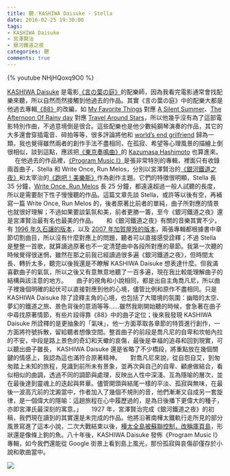 ```yaml
---
title: 聽／KASHIWA Daisuke - Stella
date: 2016-02-25 19:30:00
tags: 
- KASHIWA Daisuke
- 宮澤賢治
- 銀河鐵道之夜
categories: 聽
comments: true
---
```

{% youtube NHjHQoxq9O0 %}

[KASHIWA Daisuke](//www.kashiwadaisuke.com/
) 是電影[《言の葉の庭》](https://zh.wikipedia.org/zh-hant/言葉之庭
)的配樂師，因為我看完電影通常會找配樂來聽，所以自然而然接觸到他過去的作品。其實《言の葉の庭》中的配樂大都是他過去專輯[《88》](http://www.amazon.co.jp/88-KASHIWA-Daisuke/dp/B0055E73VU)的改編，如 [My Favorite Things](https://www.youtube.com/watch?v=d77PPwMMOGQ) 對應 [A Silent Summer](https://www.youtube.com/watch?v=StsPWMdtcZ4)、[The Afternoon Of Rainy day](https://www.youtube.com/watch?v=U5PBDs5dCuA) 對應 [Travel Around Stars](https://www.youtube.com/watch?v=amyQ5L-5rJQ)，所以他幾乎沒有為了這部電影特別作曲，不過意境倒是很合。<!--more-->這些配樂也是他少數純鋼琴演奏的作品，其它的大多還會穿插電音、碎拍等等，很多評論將他和 [world’s end grilfriend](https://zh.wikipedia.org/zh-hant/World's_end_girlfriend) 歸為一類，我也覺得雖然兩者的創作手法不盡相同，在孤寂、希望等心理風景的描繪上倒很相似，談到這點，應該把[《東京奏鳴曲》](https://zh.wikipedia.org/zh-hant/東京奏鳴曲)的 [Kazumasa Hashimoto](https://en.wikipedia.org/wiki/Kazumasa_Hashimoto) 也算進來。
　
在他過去的作品裡，[《Program Music I》](https://rateyourmusic.com/release/.../program_music_i/)是張非常特別的專輯，裡面只有收錄兩首曲子，Stella 和 Write Once, Run Melos，分別以宮澤賢治的[《銀河鐵道之夜》](https://zh.wikipedia.org/zh-hant/銀河鐵道之夜)和太宰治的[《跑吧！美樂斯》](https://zh.wikipedia.org/zh-hant/跑吧！美樂斯)作為創作主題。它們的特徵很明顯，Stella 長 35 分鐘，[Write Once, Run Melos](https://www.youtube.com/watch?v=Xyz389Htbdg) 長 25 分鐘，都遠遠超過一般人試聽的長度，所以是需要耐下性子慢慢聽的作品。這篇文章先談 Stella，或許等以後有空，再補寫一篇 Write Once, Run Melos 的，後者原著比前者的單純，曲子所對應的情景也就很好理解；不過如果要談氣氛和美，前者更勝一籌，至今《銀河鐵道之夜》還是宮澤賢治最有名也最美的作品。
　
和《銀河鐵道之夜》有關的音樂其實不少，有 [1996 年久石讓的版本](https://www.youtube.com/watch?v=Q6BX-IM_6es)，以及 [2007 年加賀屋玲的版本](https://www.youtube.com/watch?v=04Yq13jJMZU)，兩張專輯都根據書中章節切割曲目，所以沒有什麼對應上的問題，聽者可以直接感受詮釋；不過 Stella 是整整一首歌，就算讀過原著也不一定清楚曲中各段所對應的章節。我第一次聽的時候覺得很迷惘，雖然在那之前我已經讀過很多遍《銀河鐵道之夜》，但時間太長、轉折太多，聽完以後我還是不瞭解 KASHIWA Daisuke 想表達什麼。但我滿喜歡曲子的氣氛，所以之後又有意無意地聽了一百多遍，現在我比較能理解曲子的結構與該注意的地方。
　
曲子的視角和小說相同，都是出自主角喬凡尼，所以曲子裡幾個明確的起伏可以直接對應到他的心境，儘管比例和原作不盡相同。只是 KASHIWA Daisuke 除了詮釋主角的心境，也包括了大環境的氛圍：幽暗的太空、夢幻的鐵道之旅、景色背後的意涵等等……雖然我剛開始聽的時候，會急著在曲子中尋找原著情節，有些片段得靠《88》中的曲子定位；後來我發現 KASHIWA Daisuke 所詮釋的是更抽象的「氣味」，他一方面萃取各章節的特質進行創作，一方面將符號拆散，留給聽者想像空間。整首曲子的前段是喬凡尼的自卑和坎帕內拉的不安，中段是路上景色的奇幻和天蠍的哀傷，最後是幸福的追尋和回到現實，可以聽出曲子雖長， KASHIWA Daisuke 還是省略了不少橋段，將重點放在幾個關鍵的情感上，我認為這也滿符合原著精神。
　
對喬凡尼來說，從自怨自艾，到匆匆踏上未知的旅程，見識到前所未有景象，並再次與自己的自卑、顧慮做結合，看似相似的曲調，透過不同的調節與處理，反映出人性中深淺、互為隱喻的層次，並在最後達到靈魂上的迭起與昇華。儘管開頭與結尾一樣的平淡、孤寂與無味，在最後一波高亢前的沈澱當中，作者加入了幾個不規則的音，他們漸漸又自成另一套旋律，是一個偉大的隱喻：這趟旅程在心中履歷過的，是為日後播下更偉大的種子，亦即宮澤氏最深刻的寓意。」
　
1927 年，宮澤賢治完成《銀河鐵道之夜》的初稿，我們現在讀到的其實還是未完成的作品。他將沿著南樺太鐵軌行走所見的部分風景寫進了這本小說，二次大戰結束以後，[樺太全島被蘇聯控制，改稱庫頁島](http://blog.ulifestyle.com.hk/travel_blogger/samuelwwl/2013/12/%E6%A8%BA%E5%A4%AA-%E9%82%A3%E9%A0%81%E8%A2%AB%E6%92%95%E5%8E%BB%E7%9A%84%E6%97%A5%E6%9C%AC%E6%AD%B7%E5%8F%B2/)，形狀還是像條上鉤的魚。八十年後，KASHIWA Daisuke 發佈《Program Music I》專輯，如今我們還能從 Google 街景上看到島上風光，那份孤寂與哀傷卻僅存於小說和歌曲當中。

![](content.jpg)

